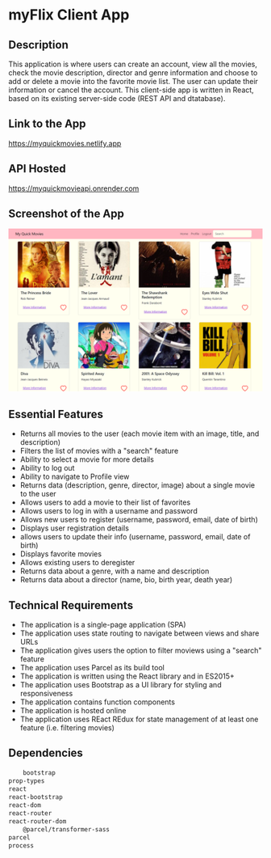 # myFlix Client App

## Description
This application is where users can create an account, view all the movies, check the movie description, director and genre information and choose to add or delete a movie into the favorite movie list.
The user can update their information or cancel the account.
This client-side app is written in React, based on its existing server-side code (REST API and dtatabase). 

## Link to the App
https://myquickmovies.netlify.app

## API Hosted
https://myquickmovieapi.onrender.com

## Screenshot of the App
![App Screenshot](myFlix-client-view.png)

## Essential Features
- Returns all movies to the user (each movie item with an image, title, and description)
- Filters the list of movies with a "search" feature
- Ability to select a movie for more details
- Ability to log out
- Ability to navigate to Profile view
- Returns data (description, genre, director, image) about a single movie to the user
- Allows users to add a movie to their list of favorites
- Allows users to log in with a username and password
- Allows new users to register (username, password, email, date of birth)
- Displays user registration details
- allows users to update their info (username, password, email, date of birth)
- Displays favorite movies
- Allows existing users to deregister
- Returns data about a genre, with a name and description
- Returns data about a director (name, bio, birth year, death year)

## Technical Requirements
- The application is a single-page application (SPA)
- The application uses state routing to navigate between views and share URLs
- The application gives users the option to filter moviews using a "search" feature
- The application uses Parcel as its build tool
- The application is written using the React library and in ES2015+
- The application uses Bootstrap as a UI library for styling and responsiveness
- The application contains function components
- The application is hosted online
- The application uses REact REdux for state management of at least one feature (i.e. filtering movies)

## Dependencies
		bootstrap
    prop-types
    react
    react-bootstrap
    react-dom
    react-router
    react-router-dom
		@parcel/transformer-sass
    parcel
    process


